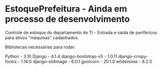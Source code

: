 # EstoquePrefeitura - Ainda em processo de desenvolvimento

Controle de estoque do departamento de TI - Entrada e saída de periféricos para ativos "máquinas" cadastrados

Bibliotecas necessárias para rodar:

Python - 3.10
Django - 4.1.4
django-bootstrap-v5 - 1.0.11
django-crispy-forms - 1.14.0
django-stdimage - 6.0.1
gunicorn - 20.1.0
whitenoise - 6.2.0
